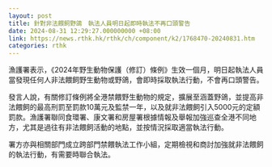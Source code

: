 ```yaml
---
layout: post
title: 針對非法餵飼野鴿　執法人員明日起即時執法不再口頭警告
date: 2024-08-31 12:29:27.000000000 +08:00
link: https://news.rthk.hk/rthk/ch/component/k2/1768470-20240831.htm
categories: rthk
---
```


漁護署表示，《2024年野生動物保護（修訂）條例》生效一個月，明日起執法人員當發現任何人非法餵飼野生動物或野鴿，會即時採取執法行動，不會再口頭警告。

發言人說，有關修訂條例將全港禁餵野生動物的規定，擴展至涵蓋野鴿，並提高非法餵飼的最高刑罰至罰款10萬元及監禁一年，以及就非法餵飼引入5000元的定額罰款。漁護署聯同食環署、康文署和房屋署根據情報及舉報加強巡查全港不同地方，尤其是過往有非法餵飼活動的地點，並按情況採取適當執法行動。

署方亦與相關部門成立跨部門禁餵執法工作小組，定期檢視和商討加強就非法餵飼的執法行動，有需要時聯合執法。
